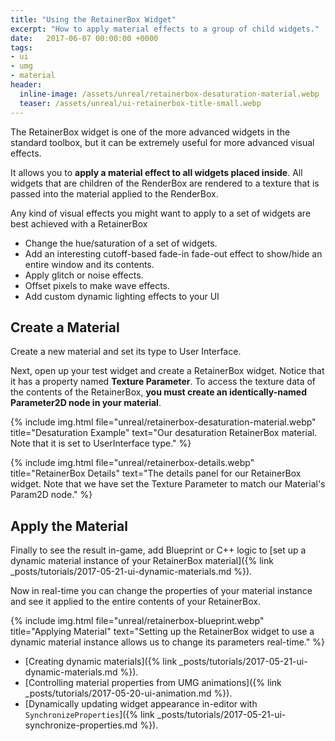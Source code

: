 ```yaml
---
title: "Using the RetainerBox Widget"
excerpt: "How to apply material effects to a group of child widgets."
date:   2017-06-07 00:00:00 +0000
tags:
- ui
- umg
- material
header:
  inline-image: /assets/unreal/retainerbox-desaturation-material.webp
  teaser: /assets/unreal/ui-retainerbox-title-small.webp
---
```


The RetainerBox widget is one of the more advanced widgets in the standard
toolbox, but it can be extremely useful for more advanced visual effects.

It allows you to **apply a material effect to all widgets placed inside**. All
widgets that are children of the RenderBox are rendered to a texture that is
passed into the material applied to the RenderBox.

Any kind of visual effects you might want to apply to a set of widgets are best
achieved with a RetainerBox

* Change the hue/saturation of a set of widgets.
* Add an interesting cutoff-based fade-in fade-out effect to show/hide an entire window and its contents.
* Apply glitch or noise effects.
* Offset pixels to make wave effects.
* Add custom dynamic lighting effects to your UI

## Create a Material

Create a new material and set its type to User Interface.

Next, open up your test widget and create a RetainerBox widget. Notice that it
has a property named **Texture Parameter**. To access the texture data of the contents of the
RetainerBox, **you must create an identically-named Parameter2D node in your
material**.

{%
include img.html file="unreal/retainerbox-desaturation-material.webp"
title="Desaturation Example"
text="Our desaturation RetainerBox material. Note that it is set to
UserInterface type."
%}

{%
include img.html file="unreal/retainerbox-details.webp"
title="RetainerBox Details"
text="The details panel for our RetainerBox widget. Note that we have set the
Texture Parameter to match our Material's Param2D node."
%}


## Apply the Material

Finally to see the result in-game, add Blueprint or C++ logic to [set up
a dynamic material instance of your RetainerBox
material]({% link _posts/tutorials/2017-05-21-ui-dynamic-materials.md %}).

Now in real-time you can change the properties of your material instance and
see it applied to the entire contents of your RetainerBox.

{%
include img.html file="unreal/retainerbox-blueprint.webp"
title="Applying Material"
text="Setting up the RetainerBox widget to use a dynamic material instance
allows us to change its parameters real-time."
%}


* [Creating dynamic materials]({% link _posts/tutorials/2017-05-21-ui-dynamic-materials.md %}).
* [Controlling material properties from UMG animations]({% link _posts/tutorials/2017-05-20-ui-animation.md %}).
* [Dynamically updating widget appearance in-editor with `SynchronizeProperties`]({% link _posts/tutorials/2017-05-21-ui-synchronize-properties.md %}).
